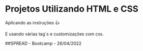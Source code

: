 # Projetos Utilizando HTML e CSS
Aplicando as instruções 👍

E usando várias tag´s e customizações com css.

##SPREAD - Bootcamp - 26/04/2022





